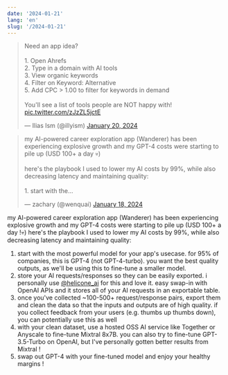 ```yaml
---
date: '2024-01-21'
lang: 'en'
slug: '/2024-01-21'
---
```


<blockquote class="twitter-tweet">

Need an app idea?<br/><br/>1. Open Ahrefs<br/>2. Type in a domain with AI tools<br/>3. View organic keywords<br/>4. Filter on Keyword: Alternative<br/>5. Add CPC &gt; 1.00 to filter for keywords in demand<br/><br/>You&#39;ll see a list of tools people are NOT happy with! <a href="https://t.co/zJzZL5jctE">pic.twitter.com/zJzZL5jctE</a>

&mdash; Ilias Ism (@illyism) <a href="https://twitter.com/illyism/status/1748840530077745292?ref_src=twsrc%5Etfw">January 20, 2024</a>

</blockquote>

<blockquote class="twitter-tweet">

my AI-powered career exploration app (Wanderer) has been experiencing explosive growth and my GPT-4 costs were starting to pile up (USD 100+ a day 💀)<br/><br/>here&#39;s the playbook I used to lower my AI costs by 99%, while also decreasing latency and maintaining quality:<br/><br/>1. start with the…

&mdash; zachary (@wenquai) <a href="https://twitter.com/wenquai/status/1748016021808595242?ref_src=twsrc%5Etfw">January 18, 2024</a>

</blockquote>

my AI-powered career exploration app (Wanderer) has been experiencing explosive growth and my GPT-4 costs were starting to pile up (USD 100+ a day !💀) here's the playbook I used to lower my AI costs by 99%, while also decreasing latency and maintaining quality:

1. start with the most powerful model for your app's usecase. for 95% of companies, this is GPT-4 (not GPT-4-turbo). you want the best quality outputs, as we'll be using this to fine-tune a smaller model.
2. store your AI requests/responses so they can be easily exported. i personally use [@helicone_ai](https://twitter.com/helicone_ai) for this and love it. easy swap-in with OpenAI APIs and it stores all of your AI requests in an exportable table.
3. once you've collected ~100-500+ request/response pairs, export them and clean the data so that the inputs and outputs are of high quality. if you collect feedback from your users (e.g. thumbs up thumbs down), you can potentially use this as well
4. with your clean dataset, use a hosted OSS AI service like Together or Anyscale to fine-tune Mixtral 8x7B. you can also try to fine-tune GPT-3.5-Turbo on OpenAI, but I've personally gotten better results from Mixtral !
5. swap out GPT-4 with your fine-tuned model and enjoy your healthy margins !
